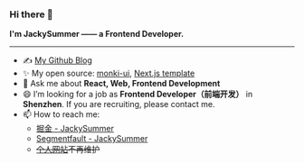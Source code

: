 ### Hi there 👋

**I'm JackySummer —— a Frontend Developer.**

---

- ✍️ [My Github Blog](https://github.com/Jacky-Summer/personal-blog)
- ✨ My open source: [monki-ui](https://github.com/Jacky-Summer/monki-ui), [Next.js template](https://github.com/Jacky-Summer/nextjs-ts-antd-redux-storybook-starter)
- 💬 Ask me about **React, Web, Frontend Development**
- 😄 I’m looking for a job as **Frontend Developer（前端开发）** in **Shenzhen**. If you are recruiting, please contact me.
- 📫 How to reach me:
  - [掘金 - JackySummer](https://juejin.cn/user/1257497033714477)
  - [Segmentfault - JackySummer](https://segmentfault.com/u/jackysummer)
  - ~~[个人网站](https://jackylin.vercel.app)不再维护~~

<!-- **Things I code with**

<p>
  <img alt="HTML5" src="https://img.shields.io/badge/html5%20-%23E34F26.svg?&style=for-the-badge&logo=html5&logoColor=white"/>
  <img alt="CSS3" src="https://img.shields.io/badge/css3%20-%231572B6.svg?&style=for-the-badge&logo=css3&logoColor=white"/>
  <img alt="JavaScript" src="https://img.shields.io/badge/javascript%20-%23323330.svg?&style=for-the-badge&logo=javascript&logoColor=%23F7DF1E"/>
  <img alt="TypeScript" src="https://img.shields.io/badge/typescript%20-%23007ACC.svg?&style=for-the-badge&logo=typescript&logoColor=white"/>
  <img alt="React" src="https://img.shields.io/badge/react%20-%2320232a.svg?&style=for-the-badge&logo=react&logoColor=%2361DAFB"/>
  <img alt="React Router" src="https://img.shields.io/badge/React_Router-CA4245?style=for-the-badge&logo=react-router&logoColor=white" />
  <img alt="Redux" src="https://img.shields.io/badge/redux%20-%23593d88.svg?&style=for-the-badge&logo=redux&logoColor=white"/>
  <img alt="Next JS" src="https://img.shields.io/badge/next%20js%20-%23000000.svg?&style=for-the-badge&logo=next.js&logoColor=white"/>
  <img alt="Styled Components" src="https://img.shields.io/badge/styled--components-DB7093?style=for-the-badge&logo=styled-components&logoColor=white"/>
  <img alt="Git" src="https://img.shields.io/badge/Git-F05032?style=for-the-badge&logo=git&logoColor=white" />
  <img alt="Jest" src="https://img.shields.io/badge/-jest-%23C21325?&style=for-the-badge&logo=jest&logoColor=white"/>
  <img alt="Webpack" src="https://img.shields.io/badge/webpack%20-%238DD6F9.svg?&style=for-the-badge&logo=webpack&logoColor=black" />
  <img alt="TravisCI" src="https://img.shields.io/badge/travisci%20-%232B2F33.svg?&style=for-the-badge&logo=travis&logoColor=white"/>
</p> -->

<!-- ![](https://github-readme-stats.vercel.app/api?username=Jacky-Summer&show_icons=true&include_all_commits=true&theme=tokyonight&hide=issues) -->

<!--
**Jacky-Summer/Jacky-Summer** is a ✨ _special_ ✨ repository because its `README.md` (this file) appears on your GitHub profile.

Here are some ideas to get you started:

- 🔭 I’m currently working on ...
- 🌱 I’m currently learning ...
- 👯 I’m looking to collaborate on ...
- 🤔 I’m looking for help with ...
- 💬 Ask me about ...
- 📫 How to reach me: ...
- 😄 Pronouns: ...
- ⚡ Fun fact: ...
-->
